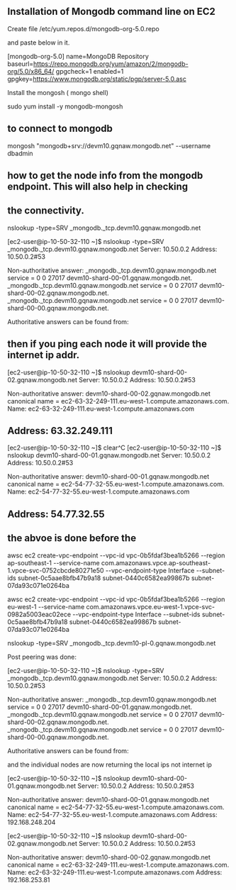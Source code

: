 ## Installation of Mongodb command line on EC2

Create file /etc/yum.repos.d/mongodb-org-5.0.repo 

and paste below in it.

[mongodb-org-5.0]
name=MongoDB Repository
baseurl=https://repo.mongodb.org/yum/amazon/2/mongodb-org/5.0/x86_64/
gpgcheck=1
enabled=1
gpgkey=https://www.mongodb.org/static/pgp/server-5.0.asc


Install the mongosh ( mongo shell)

  sudo yum install -y mongodb-mongosh

## to connect to mongodb

  mongosh "mongodb+srv://devm10.gqnaw.mongodb.net" --username dbadmin


## how to get the node info from the mongodb endpoint. This will also help in checking 
## the connectivity.

nslookup -type=SRV _mongodb._tcp.devm10.gqnaw.mongodb.net

[ec2-user@ip-10-50-32-110 ~]$ nslookup -type=SRV _mongodb._tcp.devm10.gqnaw.mongodb.net
Server:         10.50.0.2
Address:        10.50.0.2#53

Non-authoritative answer:
_mongodb._tcp.devm10.gqnaw.mongodb.net  service = 0 0 27017 devm10-shard-00-01.gqnaw.mongodb.net.
_mongodb._tcp.devm10.gqnaw.mongodb.net  service = 0 0 27017 devm10-shard-00-02.gqnaw.mongodb.net.
_mongodb._tcp.devm10.gqnaw.mongodb.net  service = 0 0 27017 devm10-shard-00-00.gqnaw.mongodb.net.

Authoritative answers can be found from:


## then  if you ping each node it will provide the internet ip addr.

[ec2-user@ip-10-50-32-110 ~]$ nslookup devm10-shard-00-02.gqnaw.mongodb.net
Server:         10.50.0.2
Address:        10.50.0.2#53

Non-authoritative answer:
devm10-shard-00-02.gqnaw.mongodb.net    canonical name = ec2-63-32-249-111.eu-west-1.compute.amazonaws.com.
Name:   ec2-63-32-249-111.eu-west-1.compute.amazonaws.com
## Address: 63.32.249.111

[ec2-user@ip-10-50-32-110 ~]$ clear^C
[ec2-user@ip-10-50-32-110 ~]$ nslookup devm10-shard-00-01.gqnaw.mongodb.net
Server:         10.50.0.2
Address:        10.50.0.2#53

Non-authoritative answer:
devm10-shard-00-01.gqnaw.mongodb.net    canonical name = ec2-54-77-32-55.eu-west-1.compute.amazonaws.com.
Name:   ec2-54-77-32-55.eu-west-1.compute.amazonaws.com
## Address: 54.77.32.55

## the abvoe is done before the 



awsc ec2 create-vpc-endpoint --vpc-id vpc-0b5fdaf3bea1b5266 --region ap-southeast-1 --service-name com.amazonaws.vpce.ap-southeast-1.vpce-svc-0752cbcde80271e50 --vpc-endpoint-type Interface --subnet-ids subnet-0c5aae8bfb47b9a18 subnet-0440c6582ea99867b subnet-07da93c071e0264ba


awsc ec2 create-vpc-endpoint --vpc-id vpc-0b5fdaf3bea1b5266 --region eu-west-1 --service-name com.amazonaws.vpce.eu-west-1.vpce-svc-0982a5003eac02ece --vpc-endpoint-type Interface --subnet-ids subnet-0c5aae8bfb47b9a18 subnet-0440c6582ea99867b subnet-07da93c071e0264ba

 nslookup -type=SRV _mongodb._tcp.devm10-pl-0.gqnaw.mongodb.net


Post peering was done:

[ec2-user@ip-10-50-32-110 ~]$ nslookup -type=SRV _mongodb._tcp.devm10.gqnaw.mongodb.net
Server:         10.50.0.2
Address:        10.50.0.2#53

Non-authoritative answer:
_mongodb._tcp.devm10.gqnaw.mongodb.net  service = 0 0 27017 devm10-shard-00-01.gqnaw.mongodb.net.
_mongodb._tcp.devm10.gqnaw.mongodb.net  service = 0 0 27017 devm10-shard-00-02.gqnaw.mongodb.net.
_mongodb._tcp.devm10.gqnaw.mongodb.net  service = 0 0 27017 devm10-shard-00-00.gqnaw.mongodb.net.

Authoritative answers can be found from:


and the individual nodes are now returning the local ips not internet ip

[ec2-user@ip-10-50-32-110 ~]$ nslookup devm10-shard-00-01.gqnaw.mongodb.net
Server:         10.50.0.2
Address:        10.50.0.2#53

Non-authoritative answer:
devm10-shard-00-01.gqnaw.mongodb.net    canonical name = ec2-54-77-32-55.eu-west-1.compute.amazonaws.com.
Name:   ec2-54-77-32-55.eu-west-1.compute.amazonaws.com
Address: 192.168.248.204

[ec2-user@ip-10-50-32-110 ~]$ nslookup devm10-shard-00-02.gqnaw.mongodb.net
Server:         10.50.0.2
Address:        10.50.0.2#53

Non-authoritative answer:
devm10-shard-00-02.gqnaw.mongodb.net    canonical name = ec2-63-32-249-111.eu-west-1.compute.amazonaws.com.
Name:   ec2-63-32-249-111.eu-west-1.compute.amazonaws.com
Address: 192.168.253.81

